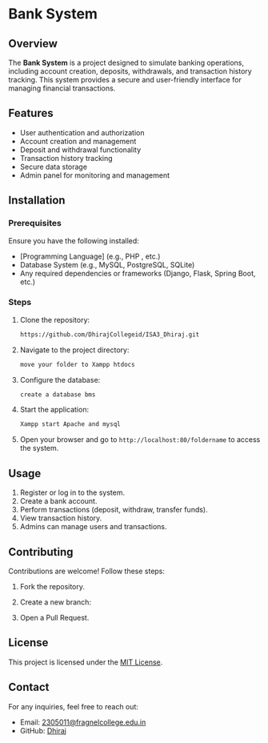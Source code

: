 # Bank System

## Overview
The **Bank System** is a project designed to simulate banking operations, including account creation, deposits, withdrawals, and transaction history tracking. This system provides a secure and user-friendly interface for managing financial transactions.

## Features
- User authentication and authorization
- Account creation and management
- Deposit and withdrawal functionality
- Transaction history tracking
- Secure data storage
- Admin panel for monitoring and management

## Installation
### Prerequisites
Ensure you have the following installed:
- [Programming Language] (e.g., PHP , etc.)
- Database System (e.g., MySQL, PostgreSQL, SQLite)
- Any required dependencies or frameworks (Django, Flask, Spring Boot, etc.)

### Steps
1. Clone the repository:
   ```sh
   https://github.com/DhirajCollegeid/ISA3_Dhiraj.git
   ```
2. Navigate to the project directory:
   ```sh
   move your folder to Xampp htdocs
   ```

3. Configure the database:
   ```sh
   create a database bms 
   ```
5. Start the application:
   ```sh
   Xampp start Apache and mysql 
   ```
6. Open your browser and go to `http://localhost:80/foldername` to access the system.

## Usage
1. Register or log in to the system.
2. Create a bank account.
3. Perform transactions (deposit, withdraw, transfer funds).
4. View transaction history.
5. Admins can manage users and transactions.

## Contributing
Contributions are welcome! Follow these steps:
1. Fork the repository.
2. Create a new branch:

5. Open a Pull Request.

## License
This project is licensed under the [MIT License](LICENSE).

## Contact
For any inquiries, feel free to reach out:
- Email: 2305011@fragnelcollege.edu.in
- GitHub: [Dhiraj](https://github.com/yourusername)

